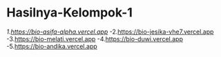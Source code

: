 # Hasilnya-Kelompok-1

*1.https://bio-asifa-alpha.vercel.app*
-2.https://bio-jesika-vhe7.vercel.app
-3.https://bio-melati.vercel.app
-4.https://bio-duwi.vercel.app
-5.https://bio-andika.vercel.app
